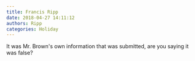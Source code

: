 ```yaml
---
title: Francis Ripp
date: 2018-04-27 14:11:12
authors: Ripp
categories: Holiday
---
```


 It was Mr. Brown's own information that was submitted, are you saying it was false?